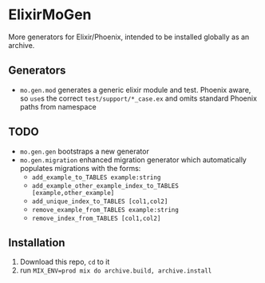 # ElixirMoGen

More generators for Elixir/Phoenix, intended to be installed globally as an archive.

## Generators

- `mo.gen.mod` generates a generic elixir module and test. Phoenix aware, so `use`s the correct
  `test/support/*_case.ex` and omits standard Phoenix paths from namespace

## TODO

- `mo.gen.gen` bootstraps a new generator
- `mo.gen.migration` enhanced migration generator which automatically populates
migrations with the forms:
  - `add_example_to_TABLES example:string`
  - `add_example_other_example_index_to_TABLES [example,other_example]`
  - `add_unique_index_to_TABLES [col1,col2]`
  - `remove_example_from_TABLES example:string`
  - `remove_index_from_TABLES [col1,col2]`

## Installation

1. Download this repo, `cd` to it
2. run `MIX_ENV=prod mix do archive.build, archive.install`
